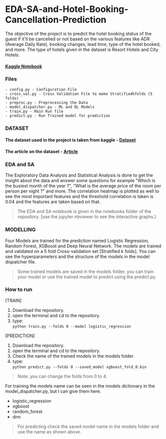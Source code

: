 # EDA-SA-and-Hotel-Booking-Cancellation-Prediction

The objective of the project is to predict the hotel booking status of the guest if it'll be cancelled or not based on the various features like ADR (Average Daily Rate), booking changes, lead time, type of the hotel booked, and more. The type of hotels given in the dataset is Resort Hotels and City Hotels.

#### [Kaggle Notebook](https://www.kaggle.com/sumitm004/eda-sa-and-hotel-booking-cancellation-prediction)

### Files
    - config.py - Configuration File
    - cross_val.py - Cross Validation File to make Stratifiedkfolds (5 folds)
    - preproc.py - Preprocessing the Data
    - model_dispatcher.py - ML and DL Models
    - train.py - Main Run file
    - predict.py - Run Trained model for prediction

### DATASET
#### The dataset used in the project is taken from kaggle - [Dataset](https://www.kaggle.com/jessemostipak/hotel-booking-demand)
#### The article on the dataset - [Article](https://www.sciencedirect.com/science/article/pii/S2352340918315191#f0005) </br>

### EDA and SA
The Exploratory Data Analysis and Statistical Analysis is done to get the insight about the data and answer some questions for example "Which is the busiest month of the year ?", "What is the average price of the room per person per night ?" and more. The correlation heatmap is plotted as well to see the most important features and the threshold correlation is taken is 0.04 and the features are taken based on that.</br>
> The EDA and SA notebook is given in the notebooks folder of the repository. [use the jupyter nbviewer to see the interactive graphs.]

### MODELLING

Four Models are trained for the prediction named Logistic Regression, Random Forest, XGBoost and Deep Neural Network. The models are trained and validated on a 5 fold Cross-validation set [Stratified k folds]. You can see the hyperparameters and the structure of the models in the model dispatcher file. </br>
> Some trained models are saved in the models folder. you can train your model or use the trained model to predict using the predict.py.

### How to run
[TRAIN]</br>
1. Download the repository.
2. open the terminal and cd to the repository.
3. type:</br>
   `python train.py --folds 0 --model logistic_regression`

[PREDICTION]
1. Download the repository.
2. open the terminal and cd to the repository.
3. Check the name of the trained models in the models folder.
3. type:</br>
   `python predict.py --folds 0 --saved_model xgboost_fold_0.bin`

> Note: you can change the folds from 0 to 4.</br>

For training the models name can be seen in the models dictionary in the model_dispatcher.py, but I can give them here.</br>
- logistic_regression</br>
- xgboost</br>
- random_forest</br>
- dnn</br>

> For predicting check the saved model name in the models folder and use the name as shown above.
